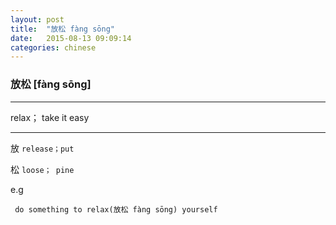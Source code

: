 ```yaml
---
layout: post
title:  "放松 fàng sōng"
date:   2015-08-13 09:09:14
categories: chinese
---
```

### 放松 [fàng sōng]
-----------

  relax； take it easy

-----------

   放 `release；put`

   松 `loose； pine`


e.g

     do something to relax(放松 fàng sōng) yourself








